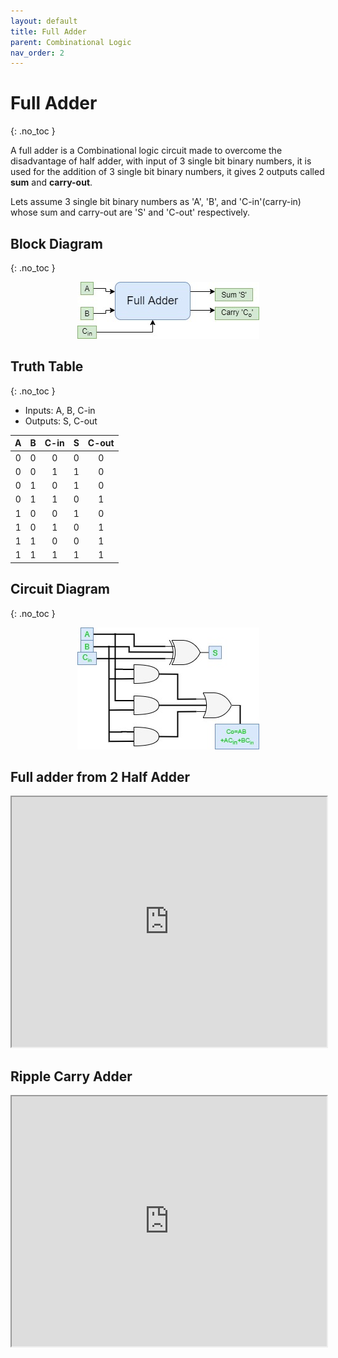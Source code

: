 ```yaml
---
layout: default
title: Full Adder
parent: Combinational Logic
nav_order: 2
---
```


# Full Adder
{: .no_toc }

A full adder is a Combinational logic circuit made to overcome the disadvantage of half adder, with input of 3 single bit binary numbers, it is used for the addition of 3 single bit binary numbers, it gives 2 outputs called **sum** and **carry-out**.

Lets assume 3 single bit binary numbers as 'A', 'B', and 'C-in'(carry-in) whose sum and carry-out are 'S' and 'C-out' respectively. 


## Block Diagram
{: .no_toc }

<div style="text-align:center"><img src="../../assets/images/fulladder_blockdiagram.jpg" /></div>


## Truth Table
{: .no_toc }

* Inputs: A, B, C-in
* Outputs: S, C-out

|    A    |    B    |   C-in  |    S    |  C-out  |
|:-------:|:-------:|:-------:|:-------:|:-------:|
|    0    |    0    |    0    |    0    |    0    |
|    0    |    0    |    1    |    1    |    0    |
|    0    |    1    |    0    |    1    |    0    |
|    0    |    1    |    1    |    0    |    1    |
|    1    |    0    |    0    |    1    |    0    |
|    1    |    0    |    1    |    0    |    1    |
|    1    |    1    |    0    |    0    |    1    |
|    1    |    1    |    1    |    1    |    1    |

## Circuit Diagram
{: .no_toc }

<div style="text-align:center"><img src="../../assets/images/fulladder_circuitdiagram.jpg" /></div>

## Full adder from 2 Half Adder

<iframe width="100%" height="400px" src="https://circuitverse.org/simulator/embed/247" id="projectPreview" scrolling="no" webkitAllowFullScreen mozAllowFullScreen allowFullScreen> </iframe>

## Ripple Carry Adder

<iframe width="100%" height="400px" src="https://circuitverse.org/simulator/embed/248" id="projectPreview" scrolling="no" webkitAllowFullScreen mozAllowFullScreen allowFullScreen> </iframe>
